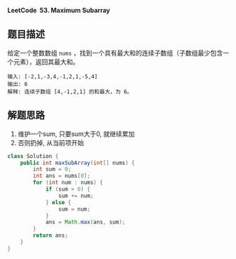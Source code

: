 **LeetCode&nbsp;&nbsp;53. Maximum Subarray**

## 题目描述

给定一个整数数组 `nums` ，找到一个具有最大和的连续子数组（子数组最少包含一个元素），返回其最大和。

```
输入: [-2,1,-3,4,-1,2,1,-5,4]
输出: 6
解释: 连续子数组 [4,-1,2,1] 的和最大，为 6。
```

## 解题思路

1. 维护一个sum, 只要sum大于0, 就继续累加
2. 否则扔掉, 从当前项开始

```java
class Solution {
    public int maxSubArray(int[] nums) {
        int sum = 0;
        int ans = nums[0];
        for (int num : nums) {
            if (sum > 0) {
                sum += num;
            } else {
                sum = num;
            }
            ans = Math.max(ans, sum);
        }
        return ans;
    }
}
```
